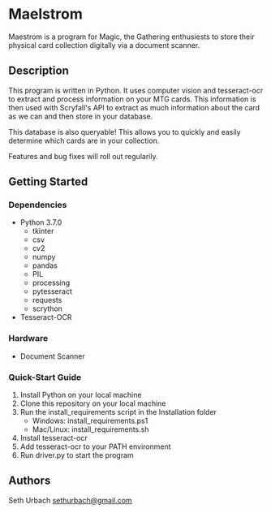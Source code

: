 # Maelstrom
Maestrom is a program for Magic, the Gathering enthusiests to store their physical card collection digitally via a document scanner.
## Description
This program is written in Python. It uses computer vision and tesseract-ocr to extract and process information on your MTG cards. This information is then used with Scryfall's API to extract as much information about the card as we can and then store in your database.

This database is also queryable! This allows you to quickly and easily determine which cards are in your collection. 

Features and bug fixes will roll out regularily.

## Getting Started
### Dependencies
* Python 3.7.0
  * tkinter
  * csv
  * cv2
  * numpy
  * pandas
  * PIL
  * processing
  * pytesseract
  * requests
  * scrython
* Tesseract-OCR
### Hardware
* Document Scanner
### Quick-Start Guide
1. Install Python on your local machine
2. Clone this repository on your local machine
3. Run the install_requirements script in the Installation folder
   * Windows: install_requirements.ps1
   * Mac/Linux: install_requirements.sh
4. Install tesseract-ocr
5. Add tesseract-ocr to your PATH environment
6. Run driver.py to start the program

## Authors
Seth Urbach
sethurbach@gmail.com

